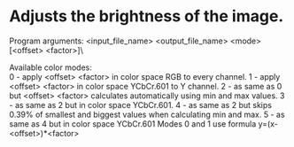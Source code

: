 # Adjusts the brightness of the image.
Program arguments: \<input_file_name\> \<output_file_name\> \<mode\> \[\<offset\> \<factor\>\]\

Available color modes:\
0 - apply \<offset\> \<factor\> in color space RGB to every channel.
1 - apply \<offset\> \<factor\> in color space YCbCr.601 to Y channel.
2 - as same as 0 but \<offset\> \<factor\> calculates automatically using min and max values.
3 - as same as 2 but in color space YCbCr.601.
4 - as same as 2 but skips 0.39% of smallest and biggest values when calculating min and max.
5 - as same as 4 but in color space YCbCr.601
Modes 0 and 1 use formula y=(x-\<offset\>)*\<factor\>
